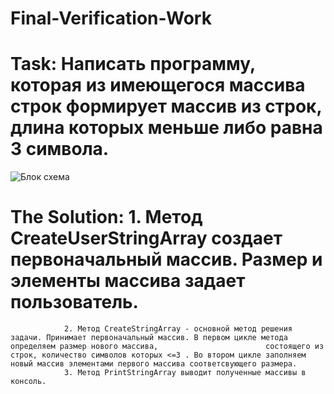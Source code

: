 # Final-Verification-Work
# Task: Написать программу, которая из имеющегося массива строк формирует массив из строк, длина которых меньше либо равна 3 символа.

![Блок схема](https://user-images.githubusercontent.com/114148801/203917085-a6dc2052-a3ca-4099-b054-2746888e9c87.jpg)

# The Solution: 1. Метод CreateUserStringArray создает первоначальный массив. Размер и элементы массива задает пользователь.
                2. Метод CreateStringArray - основной метод решения задачи. Принимает первоначальный массив. В первом цикле метода определяем размер нового массива,                        состоящего из строк, количество символов которых <=3 . Во втором цикле заполняем новый массив элементами первого массива соответсвующего размера.
                3. Метод PrintStringArray выводит полученные массивы в консоль.
